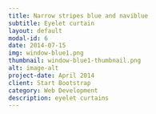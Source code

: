 ```yaml
---
title: Narrow stripes blue and naviblue
subtitle: Eyelet curtain
layout: default
modal-id: 6
date: 2014-07-15
img: window-blue1.png
thumbnail: window-blue1-thumbnail.png
alt: image-alt
project-date: April 2014
client: Start Bootstrap
category: Web Development
description: eyelet curtains 
---
```

